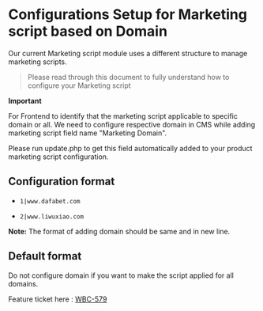 # Configurations Setup for Marketing script based on Domain

Our current Marketing script module uses a different structure to manage marketing scripts.

> Please read through this document to fully understand how to configure your
> Marketing script

**Important**

For Frontend to identify that the marketing script applicable to specific domain or all. We need to configure respective domain in CMS while adding marketing script field name "Marketing Domain".

Please run update.php to get this field automatically added to your product marketing script configuration.


## Configuration format

* `1|www.dafabet.com`

* `2|www.liwuxiao.com`


**Note:** The format of adding domain should be same and in new line.

## Default format

Do not configure domain if you want to make the script applied for all domains.

Feature ticket here : [WBC-579](https://jira.ph.esl-asia.com/browse/WBC-579)

